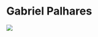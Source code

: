 <h1>Gabriel Palhares</h1>

<div>
  <a href="https://www.linkedin.com/in/gabriel-pizzani-palhares" /><img src="https://img.shields.io/badge/LinkedIn-0077B5?style=for-the-badge&logo=linkedin&logoColor=white" /></a>
</div style="margin-bottom:10px;>

<div>
Olá, meu nome é Gabriel Palhares, mas todo mundo me chama de Palhares, tenho 21 anos e nasci em Vila Velha, ES.

Comecei na programação aos meus 17 anos, introduzido com lógica de programação e fazendo programas de terminal em Python. Quando completei 18 anos, entrei na faculdade, e lá pude conhecer mais profundamente computação e ver diversas áreas de atuação na carreira de desenvolvimento de software. Tenho experiência com desenvolvimento fullstack, mas gosto de focar meus estudos no back-end e na cultura DevOps. Sou uma pessoa bem criativa, proativa, com senso crítico e muito organizado. 

Hoje tenho maior experiência com C# e sua implementação com .NET Core, segue as tecnologias com que trabalho/estudo:

 <ul>
   <li>C#</li>
   <li>.NET Core</li>
   <li>xUnit</li>
   <li>SQL</li>
   <li>API e padrões Rest</li>
   <li>GitFlow</li>
   <li>Oracle SQL</li>
   <li>PL/SQL</li>
   <li>Engenharia de Software (Algoritmos, Estrutura de dados, SOLID, Design Patterns, Testes unitários, DDD, Clean Code)</li>
   <li>Estudando Docker & Kubernetes</li>
   <li>Estudando AWS e seus serviços</li>
</ul>
</div>
